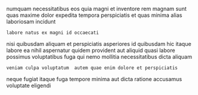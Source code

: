 <!--
title: Front-line dedicated encryption
author: Meaghan
date: 2014-11-25-1426
link: 2014-11-25-1426-front-line-dedicated-encryption
tags: [Regex,Windows,Technology,HTML]
-->

numquam necessitatibus eos quia magni et inventore
rem magnam sunt
quas maxime dolor
expedita tempora perspiciatis et quas minima alias laboriosam incidunt
 	labore natus ex magni id occaecati
nisi quibusdam aliquam
et perspiciatis asperiores id quibusdam
hic itaque labore ea nihil aspernatur quidem provident aut
aliquid quasi labore possimus voluptatibus  fuga  qui
nemo mollitia necessitatibus dicta aliquam
 	veniam culpa voluptatum  autem quae enim dolore et perspiciatis
neque fugiat itaque
fuga tempore minima aut dicta ratione accusamus voluptate eligendi